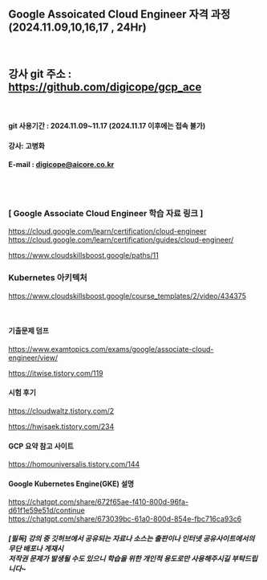 
##  Google Assoicated Cloud Engineer 자격 과정 (2024.11.09,10,16,17 , 24Hr)
<br>

## 강사 git 주소 :    https://github.com/digicope/gcp_ace
<br>

#### git 사용기간 : 2024.11.09~11.17 (2024.11.17  이후에는 접속 불가)


#### 강사: 고병화
#### E-mail : digicope@aicore.co.kr
<br>
<br>

### [ Google Associate Cloud Engineer 학습 자료 링크 ]

https://cloud.google.com/learn/certification/cloud-engineer
<br>
https://cloud.google.com/learn/certification/guides/cloud-engineer/
<br>

https://www.cloudskillsboost.google/paths/11
<br>

### Kubernetes 아키텍처
https://www.cloudskillsboost.google/course_templates/2/video/434375

<br>

#### 기출문제 덤프

https://www.examtopics.com/exams/google/associate-cloud-engineer/view/
<br>

https://itwise.tistory.com/119

#### 시험 후기
https://cloudwaltz.tistory.com/2

https://hwisaek.tistory.com/234
<br>

#### GCP 요약 참고 사이트
https://homouniversalis.tistory.com/144
<br>

#### Google Kubernetes Engine(GKE) 설명
https://chatgpt.com/share/672f65ae-f410-800d-96fa-d61f1e59e51d/continue
<br>
https://chatgpt.com/share/673039bc-61a0-800d-854e-fbc716ca93c6
<br>

##### [필독] 강의 중 깃허브에서 공유되는 자료나 소스는 출판이나 인터넷 공유사이트에서의 무단 배포나 게재시 <br> 저작권 문제가 발생될 수도 있으니 학습을 위한 개인적 용도로만 사용해주시길 부탁드립니다~     
